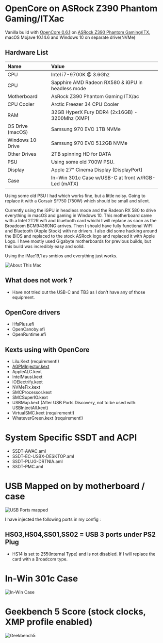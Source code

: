 # OpenCore on ASRock Z390 Phantom Gaming/ITXac

Vanilla build with [OpenCore 0.6.1](https://github.com/acidanthera/OpenCorePkg/releases/download/0.6.1/OpenCore-0.6.1-RELEASE.zip) on [ASRock Z390 Phantom Gaming/ITX](https://www.asrock.com/mb/Intel/Z390%20Phantom%20Gaming-ITXac/index.asp), macOS Mojave 10.14.6 and Windows 10 on separate drive(NVMe)

## Hardware List
| Name                            | Value                                             |
|:------------------------------- | :------------------------------------------------ |
| CPU                             | Intel i7-9700K @ 3.6Ghz                           |
| CPU                             | Sapphire AMD Radeon RX580 & iGPU in headless mode |
| Motherboard                     | AsRock Z390 Phantom Gaming ITX/ac                 |
| CPU Cooler                      | Arctic Freezer 34 CPU Cooler                      |
| RAM                             | 32GB HyperX Fury DDR4 (2x16GB) - 3200Mhz (XMP)    |
| OS Drive (macOS)                | Samsung 970 EVO 1TB NVMe                          |
| Windows 10 Drive                | Samsung 970 EVO 512GB NVMe                        |
| Other Drives                    | 2TB spinning HD for DATA                          |
| PSU                             | Using some old 700W PSU.                          |
| Display                         | Apple 27" Cinema Display (DisplayPort)            |
| Case                            | In-Win 301c Case w/USB-C at front w/RGB-Led (mATX)|

Using some old PSU I had which works fine, but a little noisy. Going to replace it with
a Corsair SF750 (750W) which should be small and silent.

Currently using the iGPU in headless mode and the Radeon RX 580 to drive everything
in macOS and gaming in Windows 10.
This motherboard came with a Intel 2T2R wifi and bluetooth card whichi I will replace
as soon as the Broadcom BCM94360NG arrives. Then I should have fully functional WiFI
and Bluetooth (Apple Stock) with no drivers.
I also did some hacking around the BIOS and replaced to the stock ASRock logo and
replaced it with Apple Logo.
I have mostly used Gigabyte motherboards for previous builds, but this build
was incredibly easy and solid.

Using the iMac19,1 as smbios and everything just works.

![About This Mac](aboutthismac.png)

## What does not work ?
- Have not tried out the USB-C and TB3 as I don't have any of those equipment.

## OpenCore drivers
- HfsPlus.efi
- OpenCanoby.efi
- OpenRuntime.efi

## Kexts using with OpenCore
- Lilu.Kext (requirement!)
- [AGPMInjector.kext](https://github.com/Pavo-IM/AGPMInjector)
- AppleALC.kext
- IntelMausi.kext
- IOElectrify.kext
- NVMeFix.kext
- SMCProcessor.kext
- SMCSuperIO.kext
- USBMap.kext (After USB Ports Discovery, not to be used with USBInjectAll.kext)
- VirtualSMC.kext (requirement!)
- WhateverGreen.kext (requirement!)

# System Specific SSDT and ACPI
- SSDT-AWAC.aml
- SSDT-EC-USBX-DESKTOP.aml
- SSDT-PLUG-DRTNIA.aml
- SSDT-PMC.aml


# USB Mapped on by motherboard / case
![USB Ports mapped](usbmap.png)

I have injected the following ports in my config :
## HS03,HS04,SS01,SS02 = USB 3 ports under PS2 Plug

- HS14 is set to 255(Internal Type) and is not disabled. If I will replace the card with a Broadcom type.

# In-Win 301c Case
![In-Win Case](inwincase.jpg)

# Geekbench 5 Score (stock clocks, XMP profile enabled)
![Geekbench5](geekbench.png)







